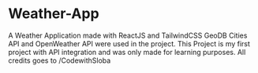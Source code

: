 # Weather-App
A Weather Application made with ReactJS and TailwindCSS
GeoDB Cities API and OpenWeather API were used in the project.
This Project is my first project with API integration and was only made for learning purposes.
All credits goes to /CodewithSloba
